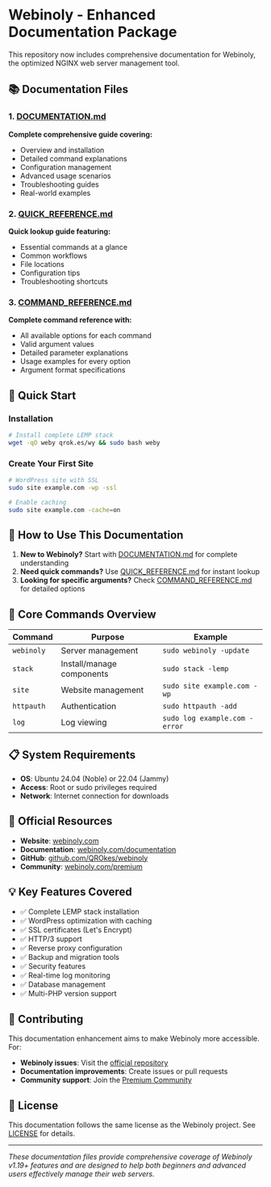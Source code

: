 # Webinoly - Enhanced Documentation Package

This repository now includes comprehensive documentation for Webinoly, the optimized NGINX web server management tool.

## 📚 Documentation Files

### 1. [DOCUMENTATION.md](./DOCUMENTATION.md)
**Complete comprehensive guide covering:**
- Overview and installation
- Detailed command explanations
- Configuration management
- Advanced usage scenarios
- Troubleshooting guides
- Real-world examples

### 2. [QUICK_REFERENCE.md](./QUICK_REFERENCE.md) 
**Quick lookup guide featuring:**
- Essential commands at a glance
- Common workflows
- File locations
- Configuration tips
- Troubleshooting shortcuts

### 3. [COMMAND_REFERENCE.md](./COMMAND_REFERENCE.md)
**Complete command reference with:**
- All available options for each command
- Valid argument values
- Detailed parameter explanations
- Usage examples for every option
- Argument format specifications

## 🚀 Quick Start

### Installation
```bash
# Install complete LEMP stack
wget -qO weby qrok.es/wy && sudo bash weby
```

### Create Your First Site
```bash
# WordPress site with SSL
sudo site example.com -wp -ssl

# Enable caching
sudo site example.com -cache=on
```

## 📖 How to Use This Documentation

1. **New to Webinoly?** Start with [DOCUMENTATION.md](./DOCUMENTATION.md) for complete understanding
2. **Need quick commands?** Use [QUICK_REFERENCE.md](./QUICK_REFERENCE.md) for instant lookup
3. **Looking for specific arguments?** Check [COMMAND_REFERENCE.md](./COMMAND_REFERENCE.md) for detailed options

## 🔧 Core Commands Overview

| Command | Purpose | Example |
|---------|---------|---------|
| `webinoly` | Server management | `sudo webinoly -update` |
| `stack` | Install/manage components | `sudo stack -lemp` |
| `site` | Website management | `sudo site example.com -wp` |
| `httpauth` | Authentication | `sudo httpauth -add` |
| `log` | Log viewing | `sudo log example.com -error` |

## 📋 System Requirements

- **OS**: Ubuntu 24.04 (Noble) or 22.04 (Jammy)
- **Access**: Root or sudo privileges required
- **Network**: Internet connection for downloads

## 🔗 Official Resources

- **Website**: [webinoly.com](https://webinoly.com/)
- **Documentation**: [webinoly.com/documentation](https://webinoly.com/documentation/)
- **GitHub**: [github.com/QROkes/webinoly](https://github.com/QROkes/webinoly)
- **Community**: [webinoly.com/premium](https://webinoly.com/premium/)

## 💡 Key Features Covered

- ✅ Complete LEMP stack installation
- ✅ WordPress optimization with caching
- ✅ SSL certificates (Let's Encrypt)
- ✅ HTTP/3 support
- ✅ Reverse proxy configuration
- ✅ Backup and migration tools
- ✅ Security features
- ✅ Real-time log monitoring
- ✅ Database management
- ✅ Multi-PHP version support

## 🤝 Contributing

This documentation enhancement aims to make Webinoly more accessible. For:
- **Webinoly issues**: Visit the [official repository](https://github.com/QROkes/webinoly)
- **Documentation improvements**: Create issues or pull requests
- **Community support**: Join the [Premium Community](https://webinoly.com/premium/)

## 📄 License

This documentation follows the same license as the Webinoly project. See [LICENSE](./LICENSE) for details.

---

*These documentation files provide comprehensive coverage of Webinoly v1.19+ features and are designed to help both beginners and advanced users effectively manage their web servers.*
